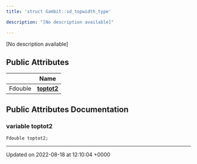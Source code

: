 ```yaml
---
title: 'struct Gambit::sd_topwidth_type'

description: "[No description available]"

---
```









[No description available]

## Public Attributes

|                | Name           |
| -------------- | -------------- |
| Fdouble | **[toptot2](/documentation/code/gambit_2-2/classes/structgambit_1_1sd__topwidth__type/#variable-toptot2)**  |

## Public Attributes Documentation

### variable toptot2

```
Fdouble toptot2;
```


-------------------------------

Updated on 2022-08-18 at 12:10:04 +0000